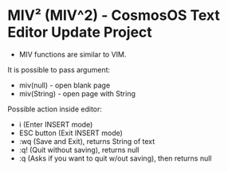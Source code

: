 # MIV² (MIV^2) - CosmosOS Text Editor Update Project

 - MIV functions are similar to VIM.

It is possible to pass argument:
 - miv(null) - open blank page
 - miv(String) - open page with String
 
Possible action inside editor:
 - i (Enter INSERT mode)
 - ESC button (Exit INSERT mode)
 - :wq (Save and Exit), returns String of text
 - :q! (Quit without saving), returns null
 - :q (Asks if you want to quit w/out saving), then returns null

